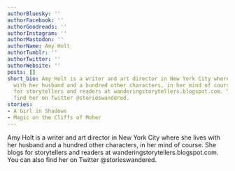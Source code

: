 ```yaml
---
authorBluesky: ''
authorFacebook: ''
authorGoodreads: ''
authorInstagram: ''
authorMastodon: ''
authorName: Amy Holt
authorTumblr: ''
authorTwitter: ''
authorWebsite: ''
posts: []
short_bio: Amy Holt is a writer and art director in New York City where she lives
  with her husband and a hundred other characters, in her mind of course. She blogs
  for storytellers and readers at wanderingstorytellers.blogspot.com. You can also
  find her on Twitter @storieswandered.
stories:
- A Girl in Shadows
- Magic on the Cliffs of Moher
---
```


Amy Holt is a writer and art director in New York City where she lives with her husband and a hundred other characters, in her mind of course. She blogs for storytellers and readers at wanderingstorytellers.blogspot.com. You can also find her on Twitter @storieswandered.